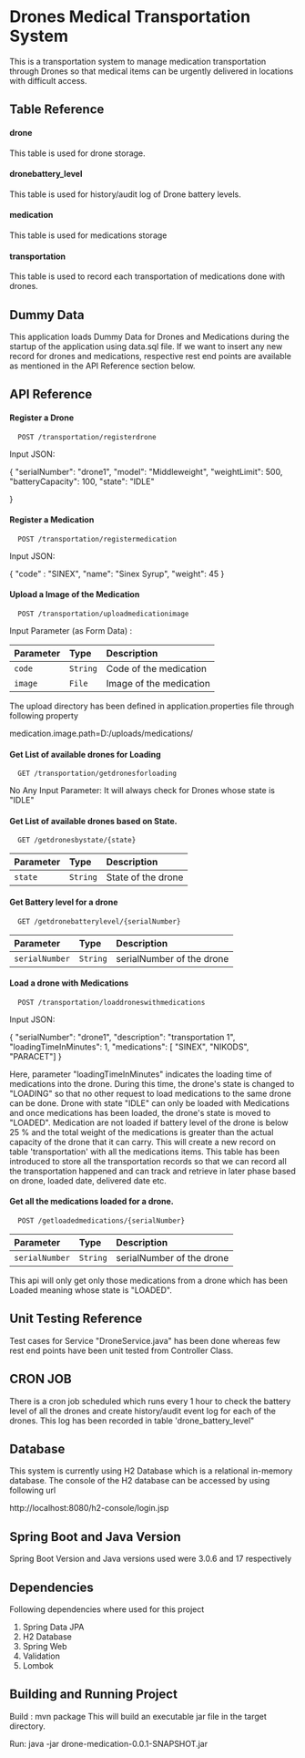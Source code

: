 
# Drones Medical Transportation System

This is a transportation system to manage medication transportation through Drones so that medical items can be urgently delivered in locations with difficult access.

## Table Reference
#### drone 
This table is used for drone storage.
#### dronebattery_level
This table is used for history/audit log of Drone battery levels.
#### medication
This table is used for medications storage
#### transportation
This table is used to record each transportation of medications done with drones.


## Dummy Data

This application loads Dummy Data for Drones and Medications during the startup of the application using data.sql file. If we want to insert any new record for drones and medications, respective rest end points are available as mentioned in the API Reference section below.

## API Reference

#### Register a Drone

```http
  POST /transportation/registerdrone                           
```
Input JSON:

{
   "serialNumber": "drone1",
   "model": "Middleweight",
   "weightLimit": 500,
   "batteryCapacity": 100,
   "state": "IDLE"


}


#### Register a Medication

```http
  POST /transportation/registermedication
```

Input JSON:

{
    "code" : "SINEX",
    "name": "Sinex Syrup",
    "weight": 45
}

#### Upload  a Image of the Medication

```http
  POST /transportation/uploadmedicationimage
```
Input Parameter (as Form Data)
:

| Parameter | Type     | Description                |
| :-------- | :------- | :------------------------- |
| `code` | `String` | Code of the medication |
| `image` | `File` | Image of the medication |

The upload directory has been defined in application.properties file through following property

medication.image.path=D:/uploads/medications/

#### Get List of available drones for Loading

```http
  GET /transportation/getdronesforloading
```

No Any Input Parameter:
It will always check for Drones whose state is "IDLE"

#### Get List of available drones based on State.

```http
  GET /getdronesbystate/{state}
```
| Parameter | Type     | Description                |
| :-------- | :------- | :------------------------- |
| `state` | `String` | State of the drone |

#### Get Battery level for a drone

```http
  GET /getdronebatterylevel/{serialNumber}
```
| Parameter | Type     | Description                |
| :-------- | :------- | :------------------------- |
| `serialNumber` | `String` | serialNumber of the drone |

#### Load a drone with Medications

```http
  POST /transportation/loaddroneswithmedications
```
Input JSON:

{
   "serialNumber": "drone1",
   "description": "transportation 1",
   "loadingTimeInMinutes": 1,
   "medications": [ "SINEX", "NIKODS", "PARACET"]
}

Here, parameter "loadingTimeInMinutes" indicates the loading time of medications into the drone. During this time, the drone's state is changed to "LOADING" so that no other request to load medications to the same drone can be done. Drone with state "IDLE" can only be loaded with Medications and once medications has been loaded, the drone's state is moved to "LOADED". Medication are not loaded if battery level of the drone is below 25 % and the total weight of the medications is greater than the actual capacity of the drone that it can carry. This will create a new record on table 'transportation' with all the medications items. This table has been introduced to store all the transportation records so that we can record all the transportation happened and can track and retrieve in later phase based on drone, loaded date, delivered date etc.

#### Get all the medications loaded for a drone.

```http
  POST /getloadedmedications/{serialNumber}
```

| Parameter | Type     | Description                |
| :-------- | :------- | :------------------------- |
| `serialNumber` | `String` | serialNumber of the drone |

This api will only get only those medications from a drone which has been Loaded meaning whose state is "LOADED".

## Unit Testing Reference

Test cases for Service "DroneService.java" has been done whereas few rest end points have been unit tested from Controller Class.

## CRON JOB

There is a cron job scheduled which runs every 1 hour to check the battery level of all the drones and create history/audit event log for each of the drones. This log has been recorded in table 'drone_battery_level"
## Database

This system is currently using H2 Database which is a relational in-memory database. The console of the H2 database can be accessed by using following url

http://localhost:8080/h2-console/login.jsp
## Spring Boot and Java Version

Spring Boot Version and Java versions used were 3.0.6 and 17 respectively
## Dependencies

Following dependencies where used for this project

1. Spring Data JPA
2. H2 Database
3. Spring Web
4. Validation
5. Lombok


## Building and Running Project

Build : mvn package
This will build an executable jar file in the target directory.

Run: java -jar drone-medication-0.0.1-SNAPSHOT.jar